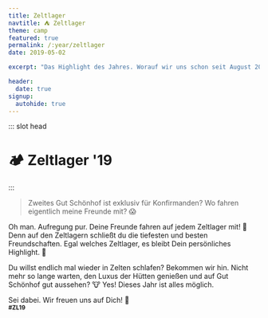 ```yaml
---
title: Zeltlager
navtitle: ⛺ Zeltlager
theme: camp
featured: true
permalink: /:year/zeltlager
date: 2019-05-02

excerpt: "Das Highlight des Jahres. Worauf wir uns schon seit August 2018 freuen. 🏕"

header:
  date: true
signup:
  autohide: true
---
```


::: slot head

# :camping: Zeltlager '19

:::

> Zweites Gut Schönhof ist exklusiv für Konfirmanden? Wo fahren eigentlich meine Freunde mit? 😱

Oh man. Aufregung pur. Deine Freunde fahren auf jedem Zeltlager mit! 🎉 Denn auf den Zeltlagern schließt du die tiefesten und besten Freundschaften. Egal welches Zeltlager, es bleibt Dein persönliches Highlight. 💛

Du willst endlich mal wieder in Zelten schlafen? Bekommen wir hin. Nicht mehr so lange warten, den Luxus der Hütten genießen und auf Gut Schönhof gut aussehen? 🐮 Yes! Dieses Jahr ist alles möglich.

Sei dabei. Wir freuen uns auf Dich! 🤗<br>
<small>**\#ZL19**</small>
